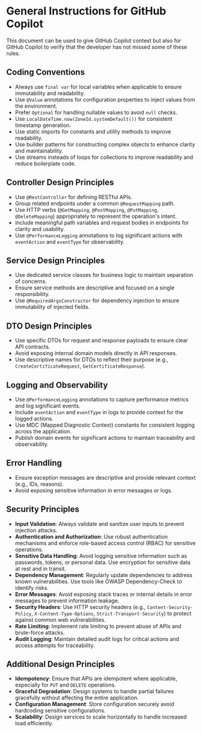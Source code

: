 # General Instructions for GitHub Copilot

This document can be used to give GitHub Copilot context but also for GitHub Copilot to verify that
the developer has not missed some of these rules.

## Coding Conventions

- Always use `final var` for local variables when applicable to ensure immutability and readability.
- Use `@Value` annotations for configuration properties to inject values from the environment.
- Prefer `Optional` for handling nullable values to avoid `null` checks.
- Use `LocalDateTime.now(ZoneId.systemDefault())` for consistent timestamp generation.
- Use static imports for constants and utility methods to improve readability.
- Use builder patterns for constructing complex objects to enhance clarity and maintainability.
- Use streams insteads of loops for collections to improve readability and reduce boilerplate code.

## Controller Design Principles

- Use `@RestController` for defining RESTful APIs.
- Group related endpoints under a common `@RequestMapping` path.
- Use HTTP verbs (`@GetMapping`, `@PostMapping`, `@PutMapping`, `@DeleteMapping`) appropriately to
  represent the operation's intent.
- Include meaningful path variables and request bodies in endpoints for clarity and usability.
- Use `@PerformanceLogging` annotations to log significant actions with `eventAction` and
  `eventType` for observability.

## Service Design Principles

- Use dedicated service classes for business logic to maintain separation of concerns.
- Ensure service methods are descriptive and focused on a single responsibility.
- Use `@RequiredArgsConstructor` for dependency injection to ensure immutability of injected fields.

## DTO Design Principles

- Use specific DTOs for request and response payloads to ensure clear API contracts.
- Avoid exposing internal domain models directly in API responses.
- Use descriptive names for DTOs to reflect their purpose (e.g., `CreateCertificateRequest`,
  `GetCertificateResponse`).

## Logging and Observability

- Use `@PerformanceLogging` annotations to capture performance metrics and log significant events.
- Include `eventAction` and `eventType` in logs to provide context for the logged actions.
- Use MDC (Mapped Diagnostic Context) constants for consistent logging across the application.
- Publish domain events for significant actions to maintain traceability and observability.

## Error Handling

- Ensure exception messages are descriptive and provide relevant context (e.g., IDs, reasons).
- Avoid exposing sensitive information in error messages or logs.

## Security Principles

- **Input Validation**: Always validate and sanitize user inputs to prevent injection attacks.
- **Authentication and Authorization**: Use robust authentication mechanisms and enforce role-based
  access control (RBAC) for sensitive operations.
- **Sensitive Data Handling**: Avoid logging sensitive information such as passwords, tokens, or
  personal data. Use encryption for sensitive data at rest and in transit.
- **Dependency Management**: Regularly update dependencies to address known vulnerabilities. Use
  tools like OWASP Dependency-Check to identify risks.
- **Error Messages**: Avoid exposing stack traces or internal details in error messages to prevent
  information leakage.
- **Security Headers**: Use HTTP security headers (e.g., `Content-Security-Policy`,
  `X-Content-Type-Options`, `Strict-Transport-Security`) to protect against common web
  vulnerabilities.
- **Rate Limiting**: Implement rate limiting to prevent abuse of APIs and brute-force attacks.
- **Audit Logging**: Maintain detailed audit logs for critical actions and access attempts for
  traceability.

## Additional Design Principles

- **Idempotency**: Ensure that APIs are idempotent where applicable, especially for `PUT` and
  `DELETE` operations.
- **Graceful Degradation**: Design systems to handle partial failures gracefully without affecting
  the entire application.
- **Configuration Management**: Store configuration securely avoid hardcoding sensitive
  configurations.
- **Scalability**: Design services to scale horizontally to handle increased load efficiently.

